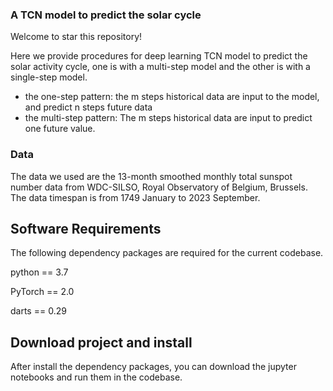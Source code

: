 ### A TCN model  to predict  the solar cycle

Welcome to star this repository! 

Here we provide procedures for deep learning TCN model to predict the solar activity cycle, one is with a multi-step model and the other is with a single-step model.

- the one-step pattern:  the m steps historical data are  input to the model, and predict n steps future data
- the multi-step pattern: The m steps historical data are input to predict one  future value. 

### Data

The data we used are the 13-month smoothed monthly total sunspot number data from WDC-SILSO, Royal Observatory of Belgium, Brussels. The data timespan is  from 1749 January to 2023 September.

## Software Requirements

The following dependency packages are required for the current codebase.

python == 3.7

PyTorch == 2.0 

darts == 0.29

## Download project and install

After install the dependency packages, you can download the jupyter notebooks and run them in the codebase.